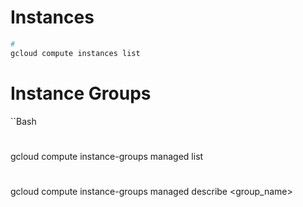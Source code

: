 # Instances
```Bash
#
gcloud compute instances list
```

# Instance Groups
``Bash
#
gcloud compute instance-groups managed list

#
gcloud compute instance-groups managed describe <group_name> 
```
